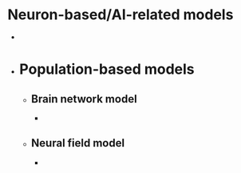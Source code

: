 # Neuron-based/AI-related models
-
- # Population-based models
	- ## Brain network model
		-
	- ## Neural field model
		-